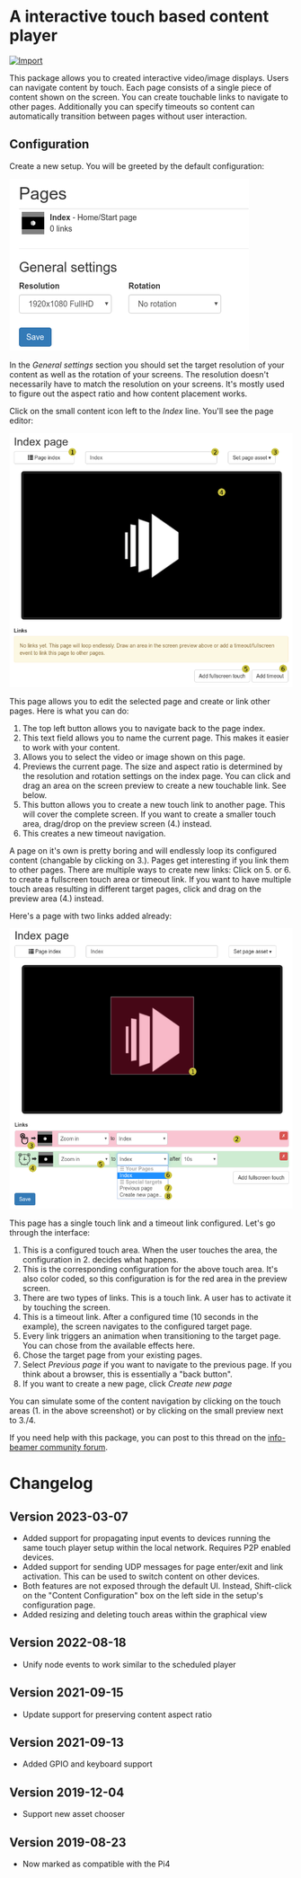 # A interactive touch based content player

[![Import](https://cdn.infobeamer.com/s/img/import.png)](https://info-beamer.com/use?url=https://github.com/info-beamer/package-touch-player)

This package allows you to created interactive video/image displays. Users can navigate content by touch. Each page consists
of a single piece of content shown on the screen. You can create touchable links to navigate to other pages.
Additionally you can specify timeouts so content can automatically transition between pages without user interaction.

## Configuration

Create a new setup. You will be greeted by the default configuration:

![Index page](doc-index.png)

In the _General settings_ section you should set the target resolution of your content as well as the rotation of your
screens. The resolution doesn't necessarily have to match the resolution on your screens. It's mostly used to figure
out the aspect ratio and how content placement works.

Click on the small content icon left to the _Index_ line. You'll see the page editor:

![Page editor 1](doc-page1.png)

This page allows you to edit the selected page and create or link other pages. Here is what you can do:

1. The top left button allows you to navigate back to the page index.
1. This text field allows you to name the current page. This makes it easier to work with your content.
1. Allows you to select the video or image shown on this page.
1. Previews the current page. The size and aspect ratio is determined by the resolution and rotation settings on the index
   page. You can click and drag an area on the screen preview to create a new touchable link. See below.
1. This button allows you to create a new touch link to another page. This will cover the complete screen. If you want to
   create a smaller touch area, drag/drop on the preview screen (4.) instead.
1. This creates a new timeout navigation.

A page on it's own is pretty boring and will endlessly loop its configured content (changable by clicking on 3.). Pages
get interesting if you link them to other pages. There are multiple ways to create new links: Click on 5. or 6. to create
a fullscreen touch area or timeout link. If you want to have multiple touch areas resulting in different target pages,
click and drag on the preview area (4.) instead.

Here's a page with two links added already:

![Page editor 2](doc-page2.png)

This page has a single touch link and a timeout link configured. Let's go through the interface:

1. This is a configured touch area. When the user touches the area, the configuration in 2. decides what happens.
1. This is the corresponding configuration for the above touch area. It's also color coded, so this configuration
   is for the red area in the preview screen. 
1. There are two types of links. This is a touch link. A user has to activate it by touching the screen.
1. This is a timeout link. After a configured time (10 seconds in the example), the screen navigates to the
   configured target page.
1. Every link triggers an animation when transitioning to the target page. You can chose from the available
   effects here.
1. Chose the target page from your existing pages.
1. Select _Previous page_ if you want to navigate to the previous page. If you think about a browser, this
   is essentially a "back button".
1. If you want to create a new page, click _Create new page_

You can simulate some of the content navigation by clicking on the touch areas (1. in the above screenshot)
or by clicking on the small preview next to 3./4.

If you need help with this package, you can post to this thread on the
[info-beamer community forum](https://community.infobeamer.com/t/404).

# Changelog

## Version 2023-03-07

* Added support for propagating input events to devices running the same touch player setup within the local network.  Requires P2P enabled devices.
* Added support for sending UDP messages for page enter/exit and link activation. This can be used to switch content on other devices.
* Both features are not exposed through the default UI. Instead, Shift-click on the "Content Configuration" box on the left side in the setup's configuration page.
* Added resizing and deleting touch areas within the graphical view

## Version 2022-08-18

* Unify node events to work similar to the scheduled player

## Version 2021-09-15

* Update support for preserving content aspect ratio

## Version 2021-09-13

* Added GPIO and keyboard support

## Version 2019-12-04

* Support new asset chooser

## Version 2019-08-23

* Now marked as compatible with the Pi4
